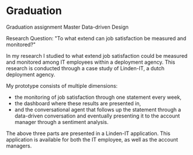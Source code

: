 # Graduation
Graduation assignment Master Data-driven Design

Research Question:
"To what extend can job satisfaction be measured and monitored?"

In my research I studied to what extend job satisfaction could be measured and monitored among IT employees within a deployment agency. This research is conducted through a case study of Linden-IT, a dutch deployment agency.

My prototype consists of multiple dimensions:
- the monitoring of job satisfaction through one statement every week,
- the dashboard where these results are presented in,
- and the conversational agent that follows up the statement through a data-driven conversation and eventually presenting it to the account manager through a sentiment analysis.

The above three parts are presented in a Linden-IT application. This application is available for both the IT employee, as well as the account managers.
